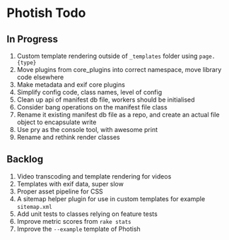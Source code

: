 # Photish Todo

## In Progress

1. Custom template rendering outside of `_templates` folder using `page.{type}`
1. Move plugins from core_plugins into correct namespace, move library code elsewhere
1. Make metadata and exif core plugins
1. Simplify config code, class names, level of config
1. Clean up api of manifest db file, workers should be initialised
1. Consider bang operations on the manifest file class
1. Rename it existing manifest db file as a repo, and create an actual file object to encapsulate write
1. Use pry as the console tool, with awesome print
1. Rename and rethink render classes

## Backlog

1. Video transcoding and template rendering for videos
1. Templates with exif data, super slow
1. Proper asset pipeline for CSS
1. A sitemap helper plugin for use in custom templates for example
   `sitemap.xml`
1. Add unit tests to classes relying on feature tests
1. Improve metric scores from `rake stats`
1. Improve the `--example` template of Photish
